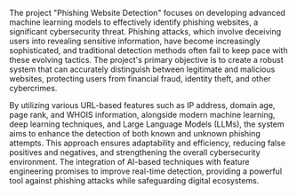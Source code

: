 The project "Phishing Website Detection" focuses on developing advanced machine learning models to effectively identify phishing websites, a significant cybersecurity threat. Phishing attacks, which involve deceiving users into revealing sensitive information, have become increasingly sophisticated, and traditional detection methods often fail to keep pace with these evolving tactics. The project's primary objective is to create a robust system that can accurately distinguish between legitimate and malicious websites, protecting users from financial fraud, identity theft, and other cybercrimes.

By utilizing various URL-based features such as IP address, domain age, page rank, and WHOIS information, alongside modern machine learning, deep learning techniques, and Large Language Models (LLMs), the system aims to enhance the detection of both known and unknown phishing attempts. This approach ensures adaptability and efficiency, reducing false positives and negatives, and strengthening the overall cybersecurity environment. The integration of AI-based techniques with feature engineering promises to improve real-time detection, providing a powerful tool against phishing attacks while safeguarding digital ecosystems.
